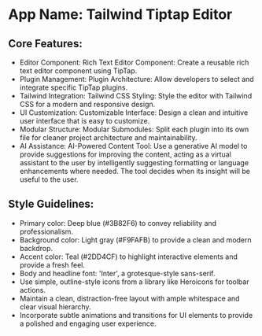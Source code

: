 # **App Name**: Tailwind Tiptap Editor

## Core Features:

- Editor Component: Rich Text Editor Component: Create a reusable rich text editor component using TipTap.
- Plugin Management: Plugin Architecture: Allow developers to select and integrate specific TipTap plugins.
- Tailwind Integration: Tailwind CSS Styling: Style the editor with Tailwind CSS for a modern and responsive design.
- UI Customization: Customizable Interface: Design a clean and intuitive user interface that is easy to customize.
- Modular Structure: Modular Submodules: Split each plugin into its own file for cleaner project architecture and maintainability.
- AI Assistance: AI-Powered Content Tool: Use a generative AI model to provide suggestions for improving the content, acting as a virtual assistant to the user by intelligently suggesting formatting or language enhancements where needed. The tool decides when its insight will be useful to the user.

## Style Guidelines:

- Primary color: Deep blue (#3B82F6) to convey reliability and professionalism.
- Background color: Light gray (#F9FAFB) to provide a clean and modern backdrop.
- Accent color: Teal (#2DD4CF) to highlight interactive elements and provide a fresh feel.
- Body and headline font: 'Inter', a grotesque-style sans-serif.
- Use simple, outline-style icons from a library like Heroicons for toolbar actions.
- Maintain a clean, distraction-free layout with ample whitespace and clear visual hierarchy.
- Incorporate subtle animations and transitions for UI elements to provide a polished and engaging user experience.